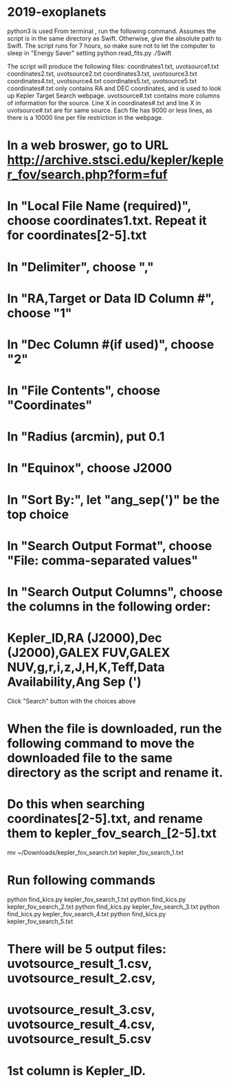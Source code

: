 # 2019-exoplanets

python3 is used
From terminal , run the following command. Assumes the script is in the same directory as Swift.
Otherwise, give the absolute path to Swift. The script runs for 7 hours, so make sure not to let the computer
to sleep in "Energy Saver" setting
python read_fits.py ./Swift

The script will produce the following files:
coordinates1.txt, uvotsource1.txt
coordinates2.txt, uvotsource2.txt
coordinates3.txt, uvotsource3.txt
coordinates4.txt, uvotsource4.txt
coordinates5.txt, uvotsource5.txt
coordinates#.txt only contains RA and DEC coordinates, and is used to look up Kepler Target Search webpage.
uvotsource#.txt contains more columns of information for the source.
Line X in coordinates#.txt and line X in uvotsource#.txt are for same source.
Each file has 9000 or less lines, as there is a 10000 line per file restriction in the webpage.

# In a web broswer, go to URL http://archive.stsci.edu/kepler/kepler_fov/search.php?form=fuf
# In "Local File Name (required)", choose coordinates1.txt. Repeat it for coordinates[2-5].txt
# In "Delimiter", choose ","
# In "RA,Target or Data ID Column #", choose "1"
# In "Dec Column #(if used)", choose "2"
# In "File Contents", choose "Coordinates"
# In "Radius (arcmin), put 0.1
# In "Equinox", choose J2000
# In "Sort By:", let "ang_sep(')" be the top choice
# In "Search Output Format", choose "File: comma-separated values"
# In "Search Output Columns", choose the columns in the following order:
# Kepler_ID,RA (J2000),Dec (J2000),GALEX FUV,GALEX NUV,g,r,i,z,J,H,K,Teff,Data Availability,Ang Sep (')
Click "Search" button with the choices above

# When the file is downloaded, run the following command to move the downloaded file to the same directory as the script and rename it.
# Do this when searching coordinates[2-5].txt, and rename them to kepler_fov_search_[2-5].txt  
mv ~/Downloads/kepler_fov_search.txt kepler_fov_search_1.txt

# Run following commands
python find_kics.py kepler_fov_search_1.txt 
python find_kics.py kepler_fov_search_2.txt 
python find_kics.py kepler_fov_search_3.txt 
python find_kics.py kepler_fov_search_4.txt 
python find_kics.py kepler_fov_search_5.txt 
# There will be 5 output files: uvotsource_result_1.csv, uvotsource_result_2.csv,
# uvotsource_result_3.csv, uvotsource_result_4.csv, uvotsource_result_5.csv
# 1st column is Kepler_ID.
